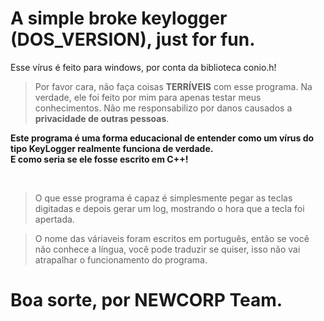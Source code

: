 <h1 text-align="center">A simple broke keylogger (DOS_VERSION), just for fun.</h1>

<p> Esse vírus é feito para windows, por conta da biblioteca conio.h! </p>

 > Por favor cara, não faça coisas <strong>TERRÍVEIS</strong> com esse programa. Na verdade, ele foi feito por mim para apenas testar meus conhecimentos. Não me responsabilizo por danos causados a <strong>privacidade de outras pessoas</strong>.

<p>

**Este programa é uma forma educacional de entender como um vírus do tipo KeyLogger realmente funciona de verdade.<br>E como seria se ele fosse escrito em C++!**

<br>
    
> O que esse programa é capaz é simplesmente pegar as teclas digitadas e depois gerar um log, mostrando o hora que a tecla foi apertada.

</p>
<p>

>O nome das váriaveis foram escritos em português, então se você não conhece a língua, você pode traduzir se quiser, isso não vai atrapalhar o funcionamento do programa.
<p>

<h1>


Boa sorte, por NEWCORP Team.
</h1>
